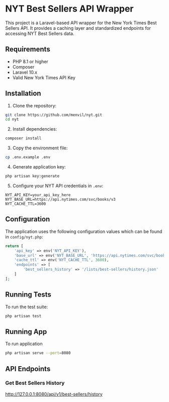 # NYT Best Sellers API Wrapper

This project is a Laravel-based API wrapper for the New York Times Best Sellers API. It provides a caching layer and standardized endpoints for accessing NYT Best Sellers data.

## Requirements

- PHP 8.1 or higher
- Composer
- Laravel 10.x
- Valid New York Times API Key

## Installation

1. Clone the repository:
```bash
git clone https://github.com/menvil/nyt.git
cd nyt
```

2. Install dependencies:
```bash
composer install
```

3. Copy the environment file:
```bash
cp .env.example .env
```

4. Generate application key:
```bash
php artisan key:generate
```

5. Configure your NYT API credentials in `.env`:
```env
NYT_API_KEY=your_api_key_here
NYT_BASE_URL=https://api.nytimes.com/svc/books/v3
NYT_CACHE_TTL=3600
```

## Configuration

The application uses the following configuration values which can be found in `config/nyt.php`:

```php
return [
    'api_key' => env('NYT_API_KEY'),
    'base_url' => env('NYT_BASE_URL', 'https://api.nytimes.com/svc/books/v3'),
    'cache_ttl' => env('NYT_CACHE_TTL', 3600),
    'endpoints' => [
        'best_sellers_history' => '/lists/best-sellers/history.json'
    ]
];
```

## Running Tests

To run the test suite:

```bash
php artisan test
```

## Running App

To run application

```bash
php artisan serve --port=8080 
```

## API Endpoints

### Get Best Sellers History
http://127.0.0.1:8080/api/v1/best-sellers/history
